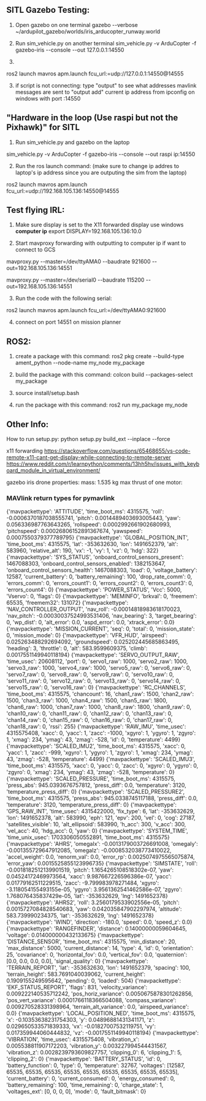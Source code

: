 
## SITL Gazebo Testing:

1. Open gazebo on one terminal
gazebo --verbose ~/ardupilot_gazebo/worlds/iris_arducopter_runway.world

2. Run sim_vehicle.py on another terminal
sim_vehicle.py -v ArduCopter -f gazebo-iris --console --out 127.0.0.1:14550

3. 
ros2 launch mavros apm.launch fcu_url:=udp://127.0.0.1:14550@14555

3. if script is not connecting:
type "output" to see what addresses mavlink messages are sent to
"output add" current ip address from ipconfig on windows with port :14550

## "Hardware in the loop (Use raspi but not the Pixhawk)" for SITL

1. Run sim_vehicle.py and gazebo on the laptop

sim_vehicle.py -v ArduCopter -f gazebo-iris --console --out raspi ip:14550

2. Run the ros launch command: (make sure to change ip addres to laptop's ip address since you are outputing the sim from the laptop)

ros2 launch mavros apm.launch fcu_url:=udp://192.168.105.136:14550@14555


## Test flying IRL:

1. Make sure display is set to the X11 forwarded display
use windows **computer ip**
export DISPLAY=192.168.105.136:10.0

2. Start mavproxy forwarding with outputting to computer ip if want to connect to GCS

mavproxy.py --master=/dev/ttyAMA0 --baudrate 921600 --out=192.168.105.136:14551

mavproxy.py --master=/dev/serial0 --baudrate 115200 --out=192.168.105.136:14551

3. Run the code with the following serial:

ros2 launch mavros apm.launch fcu_url:=/dev/ttyAMA0:921600

4. connect on port 14551 on mission planner

## ROS2:

1. create a package with this command: ros2 pkg create --build-type ament_python --node-name my_node my_package

2. build the package with this command: colcon build --packages-select my_package

3. source install/setup.bash

3. run the package with this command: ros2 run my_package my_node

## Other Info:

How to run setup.py:
python setup.py build_ext --inplace --force

x11 forwarding
https://stackoverflow.com/questions/65468655/vs-code-remote-x11-cant-get-display-while-connecting-to-remote-server
https://www.reddit.com/r/learnpython/comments/13hh5hv/issues_with_keyboard_module_in_virtual_environment/

gazebo iris drone properties:
mass: 1.535 kg
max thrust of one motor: 


### MAVlink return types for pymavlink
{'mavpackettype': 'ATTITUDE', 'time_boot_ms': 4315575, 'roll': -0.0006370187038555741, 'pitch': 0.0014489403693005443, 'yaw': 0.056336987763643265, 'rollspeed': 0.0002992661902680993, 'pitchspeed': 0.00026806152891367674, 'yawspeed': 0.0007550379377789795}
{'mavpackettype': 'GLOBAL_POSITION_INT', 'time_boot_ms': 4315575, 'lat': -353632630, 'lon': 1491652379, 'alt': 583960, 'relative_alt': 190, 'vx': -1, 'vy': 1, 'vz': 0, 'hdg': 322}
{'mavpackettype': 'SYS_STATUS', 'onboard_control_sensors_present': 1467088303, 'onboard_control_sensors_enabled': 1382153647, 'onboard_control_sensors_health': 1467088303, 'load': 0, 'voltage_battery': 12587, 'current_battery': 0, 'battery_remaining': 100, 'drop_rate_comm': 0, 'errors_comm': 0, 'errors_count1': 0, 'errors_count2': 0, 'errors_count3': 0, 'errors_count4': 0}
{'mavpackettype': 'POWER_STATUS', 'Vcc': 5000, 'Vservo': 0, 'flags': 0}
{'mavpackettype': 'MEMINFO', 'brkval': 0, 'freemem': 65535, 'freemem32': 131072}
{'mavpackettype': 'NAV_CONTROLLER_OUTPUT', 'nav_roll': -0.00014818983618170023, 'nav_pitch': -0.00030037524993531406, 'nav_bearing': 3, 'target_bearing': 0, 'wp_dist': 0, 'alt_error': 0.0, 'aspd_error': 0.0, 'xtrack_error': 0.0}
{'mavpackettype': 'MISSION_CURRENT', 'seq': 0, 'total': 0, 'mission_state': 0, 'mission_mode': 0}
{'mavpackettype': 'VFR_HUD', 'airspeed': 0.025263488292694092, 'groundspeed': 0.025202445685863495, 'heading': 3, 'throttle': 0, 'alt': 583.9599609375, 'climb': 0.0017551149940118194}
{'mavpackettype': 'SERVO_OUTPUT_RAW', 'time_usec': 20608112, 'port': 0, 'servo1_raw': 1000, 'servo2_raw': 1000, 'servo3_raw': 1000, 'servo4_raw': 1000, 'servo5_raw': 0, 'servo6_raw': 0, 'servo7_raw': 0, 'servo8_raw': 0, 'servo9_raw': 0, 'servo10_raw': 0, 'servo11_raw': 0, 'servo12_raw': 0, 'servo13_raw': 0, 'servo14_raw': 0, 'servo15_raw': 0, 'servo16_raw': 0}
{'mavpackettype': 'RC_CHANNELS', 'time_boot_ms': 4315575, 'chancount': 16, 'chan1_raw': 1500, 'chan2_raw': 1500, 'chan3_raw': 1000, 'chan4_raw': 1500, 'chan5_raw': 1800, 'chan6_raw': 1000, 'chan7_raw': 1000, 'chan8_raw': 1800, 'chan9_raw': 0, 'chan10_raw': 0, 'chan11_raw': 0, 'chan12_raw': 0, 'chan13_raw': 0, 'chan14_raw': 0, 'chan15_raw': 0, 'chan16_raw': 0, 'chan17_raw': 0, 'chan18_raw': 0, 'rssi': 255}
{'mavpackettype': 'RAW_IMU', 'time_usec': 4315575408, 'xacc': 0, 'yacc': 1, 'zacc': -1000, 'xgyro': 1, 'ygyro': 1, 'zgyro': 1, 'xmag': 234, 'ymag': 43, 'zmag': -528, 'id': 0, 'temperature': 4499}
{'mavpackettype': 'SCALED_IMU2', 'time_boot_ms': 4315575, 'xacc': 0, 'yacc': 1, 'zacc': -999, 'xgyro': 1, 'ygyro': 1, 'zgyro': 1, 'xmag': 234, 'ymag': 43, 'zmag': -528, 'temperature': 4499}
{'mavpackettype': 'SCALED_IMU3', 'time_boot_ms': 4315575, 'xacc': 0, 'yacc': 0, 'zacc': 0, 'xgyro': 0, 'ygyro': 0, 'zgyro': 0, 'xmag': 234, 'ymag': 43, 'zmag': -528, 'temperature': 0}
{'mavpackettype': 'SCALED_PRESSURE', 'time_boot_ms': 4315575, 'press_abs': 945.0393676757812, 'press_diff': 0.0, 'temperature': 3120, 'temperature_press_diff': 0}
{'mavpackettype': 'SCALED_PRESSURE2', 'time_boot_ms': 4315575, 'press_abs': 945.0338745117188, 'press_diff': 0.0, 'temperature': 3120, 'temperature_press_diff': 0}
{'mavpackettype': 'GPS_RAW_INT', 'time_usec': 4315422000, 'fix_type': 6, 'lat': -353632629, 'lon': 1491652378, 'alt': 583990, 'eph': 121, 'epv': 200, 'vel': 0, 'cog': 27187, 'satellites_visible': 10, 'alt_ellipsoid': 583990, 'h_acc': 300, 'v_acc': 300, 'vel_acc': 40, 'hdg_acc': 0, 'yaw': 0}
{'mavpackettype': 'SYSTEM_TIME', 'time_unix_usec': 1703306050552891, 'time_boot_ms': 4315575}
{'mavpackettype': 'AHRS', 'omegaIx': -0.0013179003726691008, 'omegaIy': -0.001355729647912085, 'omegaIz': -0.0008532038773410022, 'accel_weight': 0.0, 'renorm_val': 0.0, 'error_rp': 0.0025074975565075874, 'error_yaw': 0.0015525855123996735}
{'mavpackettype': 'SIMSTATE', 'roll': -0.0018182512139901519, 'pitch': 1.1654265108518302e-07, 'yaw': 0.04524172469973564, 'xacc': 9.987667226596386e-07, 'yacc': 0.01779162511229515, 'zacc': -9.799983978271484, 'xgyro': -3.118054155493155e-05, 'ygyro': 3.9561362541462586e-07, 'zgyro': 1.768076435837429e-05, 'lat': -353632629, 'lng': 1491652378}
{'mavpackettype': 'AHRS2', 'roll': 3.2560179533902556e-05, 'pitch': 0.0015727084828540683, 'yaw': 0.042035847902297974, 'altitude': 583.739990234375, 'lat': -353632629, 'lng': 1491652378}
{'mavpackettype': 'WIND', 'direction': -180.0, 'speed': 0.0, 'speed_z': 0.0}
{'mavpackettype': 'RANGEFINDER', 'distance': 0.14000000059604645, 'voltage': 0.014000000432133675}
{'mavpackettype': 'DISTANCE_SENSOR', 'time_boot_ms': 4315575, 'min_distance': 20, 'max_distance': 5000, 'current_distance': 14, 'type': 4, 'id': 0, 'orientation': 25, 'covariance': 0, 'horizontal_fov': 0.0, 'vertical_fov': 0.0, 'quaternion': [0.0, 0.0, 0.0, 0.0], 'signal_quality': 0}
{'mavpackettype': 'TERRAIN_REPORT', 'lat': -353632630, 'lon': 1491652379, 'spacing': 100, 'terrain_height': 583.7691040039062, 'current_height': 0.1909155249595642, 'pending': 0, 'loaded': 504}
{'mavpackettype': 'EKF_STATUS_REPORT', 'flags': 831, 'velocity_variance': 0.009222140535712242, 'pos_horiz_variance': 0.0050675878301262856, 'pos_vert_variance': 0.0001766118366504088, 'compass_variance': 0.009270528331398964, 'terrain_alt_variance': 0.0, 'airspeed_variance': 0.0}
{'mavpackettype': 'LOCAL_POSITION_NED', 'time_boot_ms': 4315575, 'x': -0.10353638231754303, 'y': 0.04896881431341171, 'z': 0.029650533571839333, 'vx': -0.01827007532119751, 'vy': 0.017359944060444832, 'vz': -0.0017551149940118194}
{'mavpackettype': 'VIBRATION', 'time_usec': 4315575408, 'vibration_x': 0.005538811907172203, 'vibration_y': 0.003227994544431567, 'vibration_z': 0.0028239793609827757, 'clipping_0': 6, 'clipping_1': 5, 'clipping_2': 0}
{'mavpackettype': 'BATTERY_STATUS', 'id': 0, 'battery_function': 0, 'type': 0, 'temperature': 32767, 'voltages': [12587, 65535, 65535, 65535, 65535, 65535, 65535, 65535, 65535, 65535], 'current_battery': 0, 'current_consumed': 0, 'energy_consumed': 0, 'battery_remaining': 100, 'time_remaining': 0, 'charge_state': 1, 'voltages_ext': [0, 0, 0, 0], 'mode': 0, 'fault_bitmask': 0}


